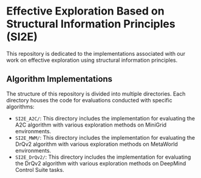 # Effective Exploration Based on Structural Information Principles (SI2E)

This repository is dedicated to the implementations associated with our work on effective exploration using structural information principles.

## Algorithm Implementations

The structure of this repository is divided into multiple directories. Each directory houses the code for evaluations conducted with specific algorithms:

- `SI2E_A2C/`: This directory includes the implementation for evaluating the A2C algorithm with various exploration methods on MiniGrid environments.
- `SI2E_MWM/`: This directory includes the implementation for evaluating the DrQv2 algorithm with various exploration methods on MetaWorld environments.
- `SI2E_DrQv2/`: This directory includes the implementation for evaluating the DrQv2 algorithm with various exploration methods on DeepMind Control Suite tasks.
